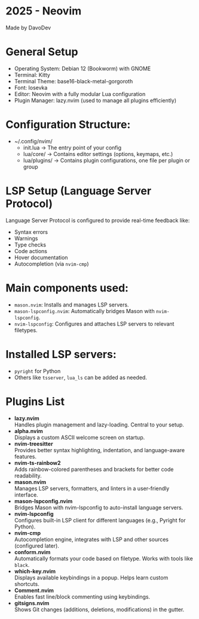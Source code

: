 # 2025 - Neovim
Made by DavoDev

# General Setup
- Operating System: Debian 12 (Bookworm) with GNOME
- Terminal: Kitty
- Terminal Theme: base16-black-metal-gorgoroth
- Font: Iosevka
- Editor: Neovim with a fully modular Lua configuration
- Plugin Manager: lazy.nvim (used to manage all plugins efficiently)

# **Configuration Structure:**
- ~/.config/nvim/
    - init.lua → The entry point of your config
    - lua/core/ → Contains editor settings (options, keymaps, etc.)
    - lua/plugins/ → Contains plugin configurations, one file per plugin or group

# LSP Setup (Language Server Protocol)
Language Server Protocol is configured to provide real-time feedback like:

- Syntax errors
- Warnings
- Type checks
- Code actions
- Hover documentation
- Autocompletion (via `nvim-cmp`)
# **Main components used:**
- `mason.nvim`: Installs and manages LSP servers.
- `mason-lspconfig.nvim`: Automatically bridges Mason with `nvim-lspconfig`.
- `nvim-lspconfig`: Configures and attaches LSP servers to relevant filetypes.

# **Installed LSP servers:**
- `pyright` for Python
- Others like `tsserver`, `lua_ls` can be added as needed.

# Plugins List
- **lazy.nvim**  
    Handles plugin management and lazy-loading. Central to your setup.
- **alpha.nvim**  
    Displays a custom ASCII welcome screen on startup.
- **nvim-treesitter**  
    Provides better syntax highlighting, indentation, and language-aware features.
- **nvim-ts-rainbow2**  
    Adds rainbow-colored parentheses and brackets for better code readability.
- **mason.nvim**  
    Manages LSP servers, formatters, and linters in a user-friendly interface.
- **mason-lspconfig.nvim**  
    Bridges Mason with nvim-lspconfig to auto-install language servers.
- **nvim-lspconfig**  
    Configures built-in LSP client for different languages (e.g., Pyright for Python).
- **nvim-cmp**  
    Autocompletion engine, integrates with LSP and other sources (configured later).
- **conform.nvim**  
    Automatically formats your code based on filetype. Works with tools like `black`.
- **which-key.nvim**  
    Displays available keybindings in a popup. Helps learn custom shortcuts.
- **Comment.nvim**  
    Enables fast line/block commenting using keybindings.
- **gitsigns.nvim**  
    Shows Git changes (additions, deletions, modifications) in the gutter.


